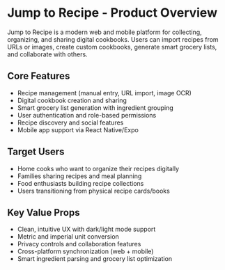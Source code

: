# Jump to Recipe - Product Overview

Jump to Recipe is a modern web and mobile platform for collecting, organizing, and sharing digital cookbooks. Users can import recipes from URLs or images, create custom cookbooks, generate smart grocery lists, and collaborate with others.

## Core Features
- Recipe management (manual entry, URL import, image OCR)
- Digital cookbook creation and sharing
- Smart grocery list generation with ingredient grouping
- User authentication and role-based permissions
- Recipe discovery and social features
- Mobile app support via React Native/Expo

## Target Users
- Home cooks who want to organize their recipes digitally
- Families sharing recipes and meal planning
- Food enthusiasts building recipe collections
- Users transitioning from physical recipe cards/books

## Key Value Props
- Clean, intuitive UX with dark/light mode support
- Metric and imperial unit conversion
- Privacy controls and collaboration features
- Cross-platform synchronization (web + mobile)
- Smart ingredient parsing and grocery list optimization